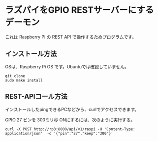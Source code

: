 # ラズパイをGPIO RESTサーバーにするデーモン


これは Raspberry Pi の REST API で操作するためプログラムです。



## インストール方法

OSは、Raspberry Pi OS です。Ubuntuでは確認していません。


```
git clone
sudo make install
```



## REST-APIコール方法

インストールしたpingできるPCなどから、curlでアクセスできます。


GPIO 27 ピンを 300ミリ秒 ONにするには、次のように実行する。

```
curl -X POST http://rp3:8000/api/v1/raspi -H 'Content-Type: application/json'  -d '{"pin":"27","keep":"300"}'
```







